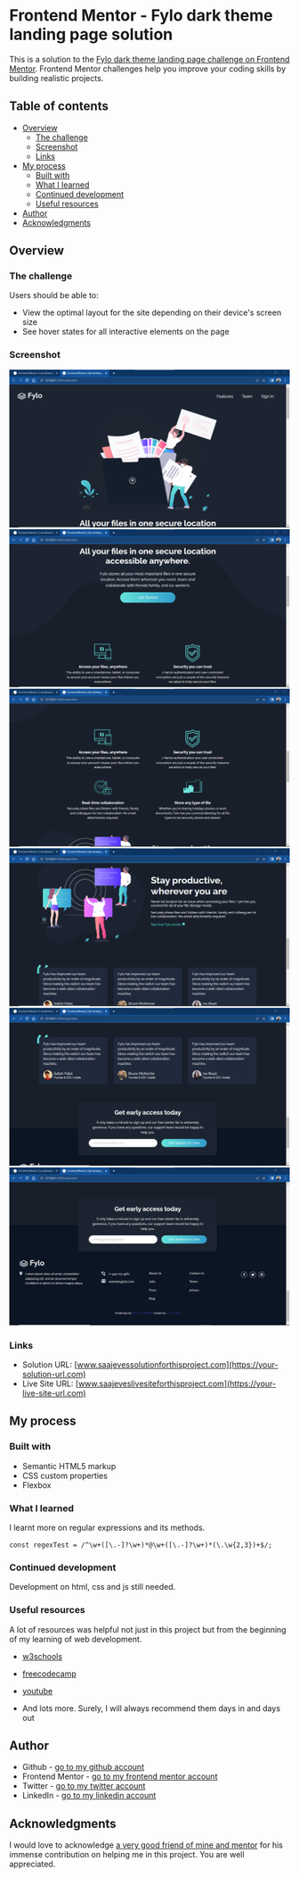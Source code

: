 # Frontend Mentor - Fylo dark theme landing page solution

This is a solution to the [Fylo dark theme landing page challenge on Frontend Mentor](https://www.frontendmentor.io/challenges/fylo-dark-theme-landing-page-5ca5f2d21e82137ec91a50fd). Frontend Mentor challenges help you improve your coding skills by building realistic projects. 

## Table of contents

- [Overview](#overview)
  - [The challenge](#the-challenge)
  - [Screenshot](#screenshot)
  - [Links](#links)
- [My process](#my-process)
  - [Built with](#built-with)
  - [What I learned](#what-i-learned)
  - [Continued development](#continued-development)
  - [Useful resources](#useful-resources)
- [Author](#author)
- [Acknowledgments](#acknowledgments)



## Overview

### The challenge

Users should be able to:

- View the optimal layout for the site depending on their device's screen size
- See hover states for all interactive elements on the page

### Screenshot

![](image01.png)
![](image02.png)
![](image03.png)
![](image04.png)
![](image05.png)
![](image06.png)


### Links

- Solution URL: [www.saajevessolutionforthisproject.com](https://your-solution-url.com)
- Live Site URL: [www.saajeveslivesiteforthisproject.com](https://your-live-site-url.com)

## My process

### Built with

- Semantic HTML5 markup
- CSS custom properties
- Flexbox


### What I learned

I learnt more on regular expressions and its methods.

``` JS
const regexTest = /^\w+([\.-]?\w+)*@\w+([\.-]?\w+)*(\.\w{2,3})+$/;
```



### Continued development

Development on html, css and js still needed.

### Useful resources

A lot of resources was helpful not just in this project but from the beginning of my learning of web development.
- [w3schools](https://www.w3schools.com) 

- [freecodecamp](https://www.freecodecamp.com)

- [youtube](https://www.youtube.com)

- And lots more. Surely, I will always recommend them days in and days out



## Author

- Github - [go to my github account](https://github.com/SAAJEVES)
- Frontend Mentor - [go to my frontend mentor account](https://www.frontendmentor.io/profile/SAAJEVES)
- Twitter - [go to my twitter account](https://www.twitter.com/saajeves)
- LinkedIn - [go to my linkedin account](https://www.linkedin.com/in/samuel-ajagun-020283150)


## Acknowledgments

I would love to acknowledge [a very good friend of mine and mentor](https://github.com/wisdomosara) for his immense contribution on helping me in this project. You are well appreciated.